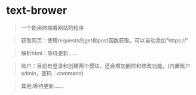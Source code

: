 # text-brower
> 一个能用终端看网站的程序

> 获取网页：使用requests的get和post函数获取。可以自动添加"https://"

> 解析html：等待更新……

> 账户：目前有登录和创建两个模块，还会增加删除和修改功能。(内置账户admin，密码：command)

> 其他:等待更新……
